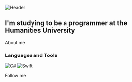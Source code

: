 ![Header](https://github.com/D1gout/D1gout/blob/main/assets/univer.gif)

## I'm studying to be a programmer at the Humanities University

About me

### Languages and Tools
[![C#](https://img.shields.io/badge/-CSharp-0d1117?style=for-the-badge&logo=CSharp&logoColor=ab64bf)](https://github.com/D1gout/CSharp)
![Swift](https://img.shields.io/badge/-Swift-0d1117?style=for-the-badge&logo=Swift&logoColor=fffdfe)

Follow me